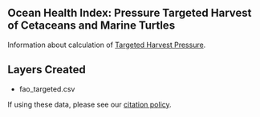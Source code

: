 ## Ocean Health Index: Pressure Targeted Harvest of Cetaceans and Marine Turtles 

Information about calculation of [Targeted Harvest Pressure](http://ohi-science.github.io/ohiprep_v2022/globalprep/prs_targetedharvest/v2022/targetharvest_dataprep.html).

## Layers Created
* fao_targeted.csv

If using these data, please see our [citation policy](http://ohi-science.org/citation-policy/).



  

